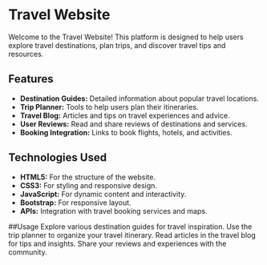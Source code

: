 # Travel Website

Welcome to the Travel Website! This platform is designed to help users explore travel destinations, plan trips, and discover travel tips and resources.

## Features

- **Destination Guides:** Detailed information about popular travel locations.
- **Trip Planner:** Tools to help users plan their itineraries.
- **Travel Blog:** Articles and tips on travel experiences and advice.
- **User Reviews:** Read and share reviews of destinations and services.
- **Booking Integration:** Links to book flights, hotels, and activities.

## Technologies Used

- **HTML5:** For the structure of the website.
- **CSS3:** For styling and responsive design.
- **JavaScript:** For dynamic content and interactivity.
- **Bootstrap:** For responsive layout.
- **APIs:** Integration with travel booking services and maps.

##Usage
Explore various destination guides for travel inspiration.
Use the trip planner to organize your travel itinerary.
Read articles in the travel blog for tips and insights.
Share your reviews and experiences with the community.
